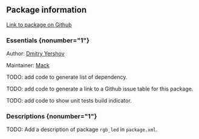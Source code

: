 <div id='rgb_led-autogenerated' markdown='1'>


<!-- do not edit this file, autogenerated -->

## Package information 

[Link to package on Github](github:org=duckietown,repo=Software,path=40-coordination/rgb_led,branch=andrea-config)

### Essentials {nonumber="1"}

Author: [Dmitry Yershov](mailto:yershov@mit.edu)

Maintainer: [Mack](mailto:mack@duckietown.org)

TODO: add code to generate list of dependency.

TODO: add code to generate a link to a Github issue table for this package.

TODO: add code to show unit tests build indicator.

### Descriptions {nonumber="1"}

TODO: Add a description of package `rgb_led` in `package.xml`.



</div>


